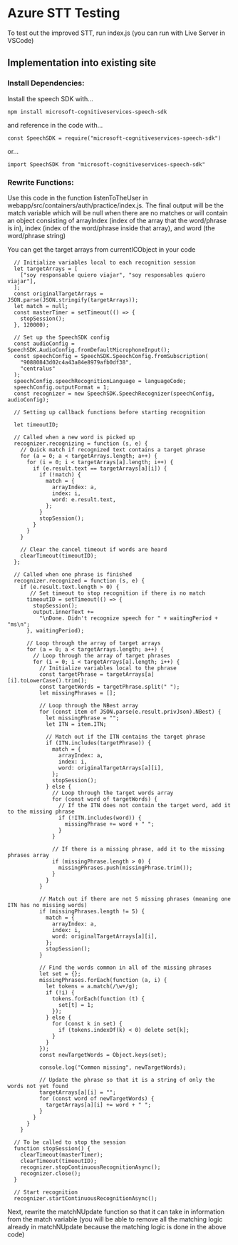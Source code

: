 # Azure STT Testing

To test out the improved STT, run index.js (you can run with Live Server in VSCode)

## Implementation into existing site

### Install Dependencies:

Install the speech SDK with...

```
npm install microsoft-cognitiveservices-speech-sdk
```

and reference in the code with...

```
const SpeechSDK = require("microsoft-cognitiveservices-speech-sdk")
```

or...

```
import SpeechSDK from "microsoft-cognitiveservices-speech-sdk"
```

### Rewrite Functions:

Use this code in the function listenToTheUser in webapp/src/containers/auth/practice/index.js. The final output will be the match variable which will be null when there are no matches or will contain an object consisting of arrayIndex (index of the array that the word/phrase is in), index (index of the word/phrase inside that array), and word (the word/phrase string)

You can get the target arrays from currentICObject in your code

```
  // Initialize variables local to each recognition session
  let targetArrays = [
    ["soy responsable quiero viajar", "soy responsables quiero viajar"],
  ];
  const originalTargetArrays = JSON.parse(JSON.stringify(targetArrays));
  let match = null;
  const masterTimer = setTimeout(() => {
    stopSession();
  }, 120000);

  // Set up the SpeechSDK config
  const audioConfig = SpeechSDK.AudioConfig.fromDefaultMicrophoneInput();
  const speechConfig = SpeechSDK.SpeechConfig.fromSubscription(
    "90880843d02c4a43a84e8979afb0df38",
    "centralus"
  );
  speechConfig.speechRecognitionLanguage = languageCode;
  speechConfig.outputFormat = 1;
  const recognizer = new SpeechSDK.SpeechRecognizer(speechConfig, audioConfig);

  // Setting up callback functions before starting recognition

  let timeoutID;

  // Called when a new word is picked up
  recognizer.recognizing = function (s, e) {
    // Quick match if recognized text contains a target phrase
    for (a = 0; a < targetArrays.length; a++) {
      for (i = 0; i < targetArrays[a].length; i++) {
        if (e.result.text == targetArrays[a][i]) {
          if (!match) {
            match = {
              arrayIndex: a,
              index: i,
              word: e.result.text,
            };
          }
          stopSession();
        }
      }
    }

    // Clear the cancel timeout if words are heard
    clearTimeout(timeoutID);
  };

  // Called when one phrase is finished
  recognizer.recognized = function (s, e) {
    if (e.result.text.length > 0) {
       // Set timeout to stop recognition if there is no match
      timeoutID = setTimeout(() => {
        stopSession();
        output.innerText +=
          "\nDone. Didn't recognize speech for " + waitingPeriod + "ms\n";
      }, waitingPeriod);

      // Loop through the array of target arrays
      for (a = 0; a < targetArrays.length; a++) {
        // Loop through the array of target phrases
        for (i = 0; i < targetArrays[a].length; i++) {
          // Initialize variables local to the phrase
          const targetPhrase = targetArrays[a][i].toLowerCase().trim();
          const targetWords = targetPhrase.split(" ");
          let missingPhrases = [];

          // Loop through the NBest array
          for (const item of JSON.parse(e.result.privJson).NBest) {
            let missingPhrase = "";
            let ITN = item.ITN;

            // Match out if the ITN contains the target phrase
            if (ITN.includes(targetPhrase)) {
              match = {
                arrayIndex: a,
                index: i,
                word: originalTargetArrays[a][i],
              };
              stopSession();
            } else {
              // Loop through the target words array
              for (const word of targetWords) {
                // If the ITN does not contain the target word, add it to the missing phrase
                if (!ITN.includes(word)) {
                  missingPhrase += word + " ";
                }
              }

              // If there is a missing phrase, add it to the missing phrases array
              if (missingPhrase.length > 0) {
                missingPhrases.push(missingPhrase.trim());
              }
            }
          }

          // Match out if there are not 5 missing phrases (meaning one ITN has no missing words)
          if (missingPhrases.length != 5) {
            match = {
              arrayIndex: a,
              index: i,
              word: originalTargetArrays[a][i],
            };
            stopSession();
          }

          // Find the words common in all of the missing phrases
          let set = {};
          missingPhrases.forEach(function (a, i) {
            let tokens = a.match(/\w+/g);
            if (!i) {
              tokens.forEach(function (t) {
                set[t] = 1;
              });
            } else {
              for (const k in set) {
                if (tokens.indexOf(k) < 0) delete set[k];
              }
            }
          });
          const newTargetWords = Object.keys(set);

          console.log("Common missing", newTargetWords);

          // Update the phrase so that it is a string of only the words not yet found
          targetArrays[a][i] = "";
          for (const word of newTargetWords) {
            targetArrays[a][i] += word + " ";
          }
        }
      }
    }

  // To be called to stop the session
  function stopSession() {
    clearTimeout(masterTimer);
    clearTimeout(timeoutID);
    recognizer.stopContinuousRecognitionAsync();
    recognizer.close();
  }

  // Start recognition
  recognizer.startContinuousRecognitionAsync();

```

Next, rewrite the matchNUpdate function so that it can take in information from the match variable (you will be able to remove all the matching logic already in matchNUpdate because the matching logic is done in the above code)
